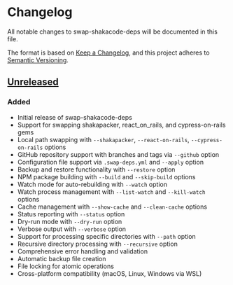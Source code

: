 # Changelog

All notable changes to swap-shakacode-deps will be documented in this file.

The format is based on [Keep a Changelog](https://keepachangelog.com/en/1.0.0/),
and this project adheres to [Semantic Versioning](https://semver.org/spec/v2.0.0.html).

## [Unreleased]

### Added
- Initial release of swap-shakacode-deps
- Support for swapping shakapacker, react_on_rails, and cypress-on-rails gems
- Local path swapping with `--shakapacker`, `--react-on-rails`, `--cypress-on-rails` options
- GitHub repository support with branches and tags via `--github` option
- Configuration file support via `.swap-deps.yml` and `--apply` option
- Backup and restore functionality with `--restore` option
- NPM package building with `--build` and `--skip-build` options
- Watch mode for auto-rebuilding with `--watch` option
- Watch process management with `--list-watch` and `--kill-watch` options
- Cache management with `--show-cache` and `--clean-cache` options
- Status reporting with `--status` option
- Dry-run mode with `--dry-run` option
- Verbose output with `--verbose` option
- Support for processing specific directories with `--path` option
- Recursive directory processing with `--recursive` option
- Comprehensive error handling and validation
- Automatic backup file creation
- File locking for atomic operations
- Cross-platform compatibility (macOS, Linux, Windows via WSL)

[Unreleased]: https://github.com/shakacode/swap-shakacode-deps
